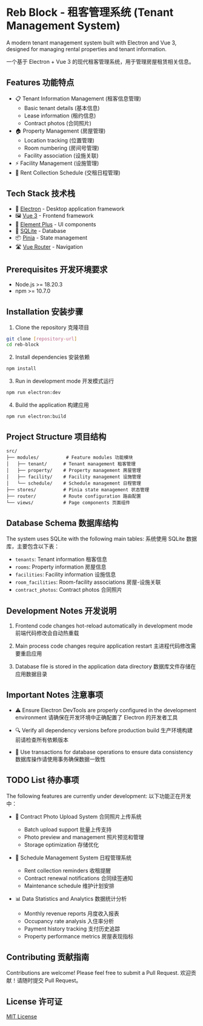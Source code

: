 # Reb Block - 租客管理系统 (Tenant Management System)

A modern tenant management system built with Electron and Vue 3, designed for managing rental properties and tenant information.

一个基于 Electron + Vue 3 的现代租客管理系统，用于管理房屋租赁相关信息。

## Features 功能特点

- 📋 Tenant Information Management (租客信息管理)
  - Basic tenant details (基本信息)
  - Lease information (租约信息)
  - Contract photos (合同照片)
- 🏠 Property Management (房屋管理)
  - Location tracking (位置管理)
  - Room numbering (房间号管理)
  - Facility association (设施关联)
- ⚡ Facility Management (设施管理)
- 📅 Rent Collection Schedule (交租日程管理)

## Tech Stack 技术栈

- 🔧 [Electron](https://www.electronjs.org/) - Desktop application framework
- 🖼️ [Vue 3](https://vuejs.org/) - Frontend framework
- 🎨 [Element Plus](https://element-plus.org/) - UI components
- 💾 [SQLite](https://www.sqlite.org/) - Database
- 📦 [Pinia](https://pinia.vuejs.org/) - State management
- 🛣️ [Vue Router](https://router.vuejs.org/) - Navigation

## Prerequisites 开发环境要求

- Node.js >= 18.20.3
- npm >= 10.7.0

## Installation 安装步骤

1. Clone the repository 克隆项目
```bash
git clone [repository-url]
cd reb-block
```

2. Install dependencies 安装依赖
```bash
npm install
```

3. Run in development mode 开发模式运行
```bash
npm run electron:dev
```

4. Build the application 构建应用
```bash
npm run electron:build
```

## Project Structure 项目结构

```
src/
├── modules/          # Feature modules 功能模块
│   ├── tenant/      # Tenant management 租客管理
│   ├── property/    # Property management 房屋管理
│   ├── facility/    # Facility management 设施管理
│   └── schedule/    # Schedule management 日程管理
├── stores/          # Pinia state management 状态管理
├── router/          # Route configuration 路由配置
└── views/           # Page components 页面组件
```

## Database Schema 数据库结构

The system uses SQLite with the following main tables:
系统使用 SQLite 数据库，主要包含以下表：

- `tenants`: Tenant information 租客信息
- `rooms`: Property information 房屋信息
- `facilities`: Facility information 设施信息
- `room_facilities`: Room-facility associations 房屋-设施关联
- `contract_photos`: Contract photos 合同照片

## Development Notes 开发说明

1. Frontend code changes hot-reload automatically in development mode
   前端代码修改会自动热重载

2. Main process code changes require application restart
   主进程代码修改需要重启应用

3. Database file is stored in the application data directory
   数据库文件存储在应用数据目录

## Important Notes 注意事项

- ⚠️ Ensure Electron DevTools are properly configured in the development environment
  请确保在开发环境中正确配置了 Electron 的开发者工具

- 🔍 Verify all dependency versions before production build
  生产环境构建前请检查所有依赖版本

- 💾 Use transactions for database operations to ensure data consistency
  数据库操作请使用事务确保数据一致性

## TODO List 待办事项

The following features are currently under development:
以下功能正在开发中：

- 📸 Contract Photo Upload System 合同照片上传系统
  - Batch upload support 批量上传支持
  - Photo preview and management 照片预览和管理
  - Storage optimization 存储优化

- 📅 Schedule Management System 日程管理系统
  - Rent collection reminders 收租提醒
  - Contract renewal notifications 合同续签通知
  - Maintenance schedule 维护计划安排

- 📊 Data Statistics and Analytics 数据统计分析
  - Monthly revenue reports 月度收入报表
  - Occupancy rate analysis 入住率分析
  - Payment history tracking 支付历史追踪
  - Property performance metrics 房屋表现指标

## Contributing 贡献指南

Contributions are welcome! Please feel free to submit a Pull Request.
欢迎贡献！请随时提交 Pull Request。

## License 许可证

[MIT License](LICENSE) 